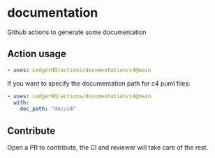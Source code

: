 # documentation

Github actions to generate some documentation

## Action usage

```yaml
- uses: LedgerHQ/actions/documentation/c4@main
```

If you want to specify the documentation path for c4 puml files:

```yaml
- uses: LedgerHQ/actions/documentation/c4@main
  with:
    doc_path: "doc/c4"
```

## Contribute

Open a PR to contribute, the CI and reviewer will take care of the rest.
